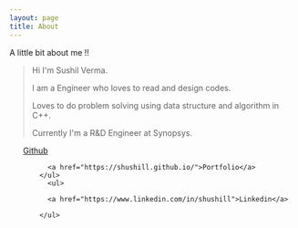 ```yaml
---
layout: page
title: About
---
```


A little bit about me !!
> Hi I'm Sushil Verma. 
> 
> I am a Engineer who loves to read and design codes.
> 
> Loves to do problem solving using data structure and algorithm in C++. 
> 
> Currently I'm a R&D Engineer at Synopsys.



<section>
        <ul>
          <a href="https://github.com/shushill">Github</a>
         
          <a href="https://shushill.github.io/">Portfolio</a>
        </ul>
          <ul>
      
          <a href="https://www.linkedin.com/in/shushill">Linkedin</a>
       
        </ul>

</section>
